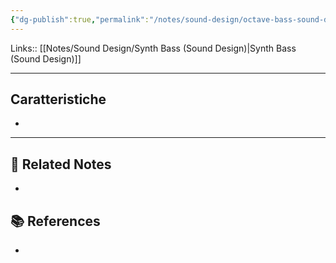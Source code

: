 ```yaml
---
{"dg-publish":true,"permalink":"/notes/sound-design/octave-bass-sound-design/","tags":["type/note"]}
---
```


Links:: [[Notes/Sound Design/Synth Bass (Sound Design)\|Synth Bass (Sound Design)]]

---

## Caratteristiche

- 




----


## 🔗 Related Notes

- 

## 📚 References

- 